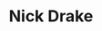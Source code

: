---
title: "Nick Drake"
summary: "British folk singer-songwriter and guitarist . He released three albums before he died in 1974 from an overdose of anti-depressant medication. Father: Mother: Sister: Cousin :"
image: "nick-drake.jpg"
apple_music_artist_url: "https://music.apple.com/gb/artist/nick-drake/1285818"
---
